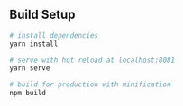 ## Build Setup

``` bash
# install dependencies
yarn install

# serve with hot reload at localhost:8081
yarn serve

# build for production with minification
npm build
```
